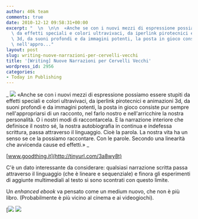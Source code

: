 ```yaml
---
author: 40k team
comments: true
date: 2010-12-12 09:58:31+00:00
excerpt: "  \n  \n\n  «Anche se con i nuovi mezzi di espressione possiamo essere stupiti\
  \ da effetti speciali e colori ultravivaci, da iperlink pirotecnici e animazioni\
  \ 3d, da suoni profondi e da immagini potenti, la posta in gioco consiste pur sempre\
  \ nell'appro..."
layout: post
slug: writing-nuove-narrazioni-per-cervelli-vecchi
title: '[Writing] Nuove Narrazioni per Cervelli Vecchi'
wordpress_id: 2956
categories:
- Today in Publishing
---
```


 


  _
![](http://www.40kbooks.com/wp-content/uploads/quote1.jpg)
  «Anche se con i nuovi mezzi di espressione possiamo essere stupiti da effetti speciali e colori ultravivaci, da iperlink pirotecnici e animazioni 3d, da suoni profondi e da immagini potenti, la posta in gioco consiste pur sempre nell'appropriarsi di un racconto, nel farlo nostro e nell'arricchire la nostra personalità. O i nostri modi di raccontarcela. E la narrazione interiore che definisce il nostro sé, la nostra autobiografia in continua e indefessa scrittura, passa attraverso il linguaggio. Cioè la parola. La nostra vita ha un senso se ce la possiamo raccontare. Con le parole. Secondo una linearità che avvicenda cause ed effetti.»
_  

[www.goodthing.it](http://tinyurl.com/3a8wy8t)






C'è un dato interessante da considerare: qualsiasi narrazione scritta passa attraverso il linguaggio (che è lineare e sequenziale) e finora gli esperimenti di aggiunte multimediali al testo si sono scontrati con questo limite.  

Un _enhanced ebook_ va pensato come un medium nuovo, che non è più libro. (Probabilmente è più vicino al cinema e ai videogiochi).





[![](http://www.bookcafe.net/filtr/t1.png)
[![](http://www.bookcafe.net/filtr/f1.png)](http://www.facebook.com/pages/40k/122586614419616)


 
    
